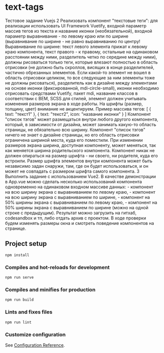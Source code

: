 # text-tags
Тестовое задание Vuejs
2
Реализовать компонент "текстовые теги":
для реализации использовать UI Framework Vuetify,
входной параметр массив тегов из текста и название иконки (необязательной),
входной параметр выравнивание - по левому краю или по ширине (выравнивание по ширине - не равно выравниванию по центру! Выравнивание по ширине: текст левого элемента прижат к левому краю компонента, текст правого - к правому, остальные на одинаковом расстоянии между ними, разделитель четко по середине между ними),
должны рисоваться только теги, которые влезают полностью в область отрисовки (не должно быть скроллов, висящих в конце разделителей, частично обрезанных элементов. Если какой-то элемент не вошел в область отрисовки целиком, то все следующие за ним элементы тоже не должны рисоваться),
разделитель как в дизайне между элементами на основе иконки (фиксированной, <v-icon>mdi-circle-small</v-icon>),
иконки необходимо отрисовать средствами Vuetify, пакет mdi,
название классов в соответствии с BEM,
SCSS для стилей,
элемент должен учитывать изменения размеров экрана в ходе работы.
На шрифты (размер, толщину, цвет) внимание не акцентируем.
Пример массива тегов:
[ { text: "текст1" }, { text: "текст2", icon: "название иконки" } ]
Компонент "список тэгов" может размещаться внутри любого другого компонента, который, в зависимости от дизайна, может занимать какую-то область страницы, не обязательно всю ширину. Компонент "список тэгов" ничего не знает о дизайне страницы, но его область отрисовки ограничена шириной места, куда его поместили. При изменении размеров экрана ширина, доступная компоненту, может меняться, так как меняется ширина родительского компонента.
Компонент никак не должен опираться на размер шрифта - ни своего, ни родителя, куда его встроили. Размер шрифта элементов внутри компонента может быть независимо задан снаружи, там, где он будет использоваться, и он может не совпадать с размером шрифта самого компонента.
3
Выполнить задание с использованием Vue2.
В качестве демонстрации в App.vue можно сделать несколько использований компонента одновременно на одинаковом входном массиве данных: - компонент на всю ширину экрана с выравниванием по левому краю, - компонент на всю ширину экрана с выравниванием по ширине, - компонент на 50% ширины экрана с выравниванием по левому краю, - компонент на 50% ширины экрана с выравниванием по ширине (можно на одной строке с предыдущим).
Результат можно загрузить на гитхаб, codesandbox и тп, либо отдать архив с проектом. В ходе проверки будем изменять размеры окна и смотреть поведение компонентов на странице.

## Project setup
```
npm install
```

### Compiles and hot-reloads for development
```
npm run serve
```

### Compiles and minifies for production
```
npm run build
```

### Lints and fixes files
```
npm run lint
```

### Customize configuration
See [Configuration Reference](https://cli.vuejs.org/config/).
